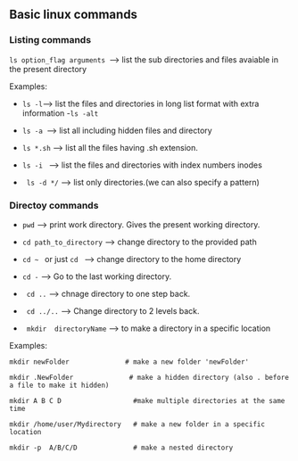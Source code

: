 ## Basic linux commands

### Listing commands
```ls option_flag arguments ```--> list the sub directories and files avaiable in the present directory

Examples:

- ``` ls -l ```--> list the files and directories in long list format with extra 
information
-``` ls -alt ```
- ```ls -a ```--> list all including hidden files and directory
- ```ls *.sh``` --> list all the files having .sh extension.

- ```ls -i ``` --> list the files and directories with index numbers inodes
- ``` ls -d */``` --> list only directories.(we can also specify a pattern)

### Directoy commands
- ```pwd``` --> print work directory. Gives the present working directory.

- ```cd path_to_directory``` --> change directory to the provided path

- ```cd ~ ``` or just  ```cd ``` --> change directory to the home directory

- ``` cd - ``` --> Go to the last working directory.

- ``` cd ..``` --> chnage directory to one step back.

- ``` cd ../..``` --> Change directory to 2 levels back.

- ``` mkdir  directoryName``` --> to make a directory in a specific location

Examples:
```
mkdir newFolder              # make a new folder 'newFolder'

mkdir .NewFolder              # make a hidden directory (also . before a file to make it hidden)

mkdir A B C D                  #make multiple directories at the same time

mkdir /home/user/Mydirectory   # make a new folder in a specific location

mkdir -p  A/B/C/D              # make a nested directory
```
